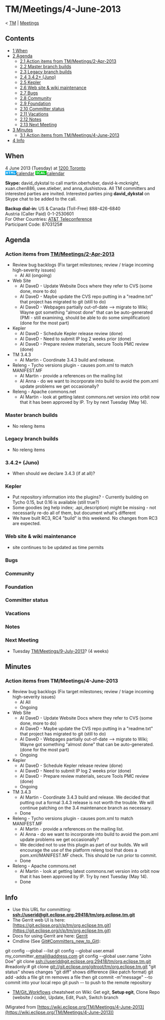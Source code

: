 

TM/Meetings/4-June-2013
=======================

< [TM](./TM "TM")‎ | [Meetings](./Meetings "TM/Meetings")

Contents
--------

*   [1 When](#When)
*   [2 Agenda](#Agenda)
    *   [2.1 Action items from TM/Meetings/2-Apr-2013](#Action-items-from-TM.2FMeetings.2F2-Apr-2013)
    *   [2.2 Master branch builds](#Master-branch-builds)
    *   [2.3 Legacy branch builds](#Legacy-branch-builds)
    *   [2.4 3.4.2+ (Juno)](#3.4.2.2B-.28Juno.29)
    *   [2.5 Kepler](#Kepler)
    *   [2.6 Web site & wiki maintenance](#Web-site-.26-wiki-maintenance)
    *   [2.7 Bugs](#Bugs)
    *   [2.8 Community](#Community)
    *   [2.9 Foundation](#Foundation)
    *   [2.10 Committer status](#Committer-status)
    *   [2.11 Vacations](#Vacations)
    *   [2.12 Notes](#Notes)
    *   [2.13 Next Meeting](#Next-Meeting)
*   [3 Minutes](#Minutes)
    *   [3.1 Action items from TM/Meetings/4-June-2013](#Action-items-from-TM.2FMeetings.2F4-June-2013)
*   [4 Info](#Info)

When
----

4 June 2013 (Tuesday) at [1200 Toronto](http://www.timeanddate.com/worldclock/fixedtime.html?msg=Eclipse+TM+June+Committer+Call&iso=20130604T11&p1=159&am=20)  
![Html.gif](./images/Html.gif)[calendar](http://www.google.com/calendar/embed?src=vn70im36r00qeusu8nme50cils@group.calendar.google.com&ctz=Canada/Toronto) ![Ical.gif](./images/Ical.gif)[calendar](http://www.google.com/calendar/ical/vn70im36r00qeusu8nme50cils@group.calendar.google.com/public/basic.ics)

**Skype:** david\_dykstal to call martin.oberhuber, david-k-mcknight, xuan.chen886, uwe.stieber, and anna\_dushistova. All TM committers and interested parties are invited. Interested parties ping **david_dykstal** on Skype chat to be added to the call.

**Backup dial-in:** US & Canada (Toll-Free) 888-426-6840  
Austria (Caller Paid) 0-1-2530601  
For Other Countries: [AT&T Teleconference](https://www.teleconference.att.com/servlet/glbAccess?process=1&accessCode=8703125&accessNumber=2158616239)  
Participant Code: 8703125#

Agenda
------

### Action items from [TM/Meetings/2-Apr-2013](/TM/Meetings/2-Apr-2013 "TM/Meetings/2-Apr-2013")

*   Review bug backlogs (Fix target milestones; review / triage incoming high-severity issues)
    *   AI All (ongoing)
*   Web Site
    *   AI DaveD - Update Website Docs where they refer to CVS (some done, more to do)
    *   AI DaveD - Maybe update the CVS repo putting in a "readme.txt" that project has migrated to git (still to do)
    *   AI DaveD - Webpages partially out-of-date --> migrate to Wiki; Wayne got something "almost done" that can be auto-generated (PMI - still examining, should be able to do some simplification) (done for the most part)
*   Kepler
    *   AI DaveD - Schedule Kepler release review (done)
    *   AI DaveD - Need to submit IP log 2 weeks prior (done)
    *   AI DaveD - Prepare review materials, secure Tools PMC review (done)
*   TM 3.4.3
    *   AI Martin - Coordinate 3.4.3 build and release.
*   Releng - Tycho versions plugin - causes pom.xml to match MANIFEST.MF
    *   AI Martin - provide a references on the mailing list
    *   AI Anna - do we want to incorporate into build to avoid the pom.xml update problems we get occasionally?
*   Releng - Apache commons.net
    *   AI Martin - look at getting latest commons.net version into orbit now that it has been approved by IP. Try by next Tuesday (May 14).

### Master branch builds

*   No releng items

### Legacy branch builds

*   No releng items

### 3.4.2+ (Juno)

*   When should we declare 3.4.3 (if at all)?

### Kepler

*   Put repository information into the plugins? - Currently building on Tycho 0.15, but 0.16 is available (still true?)
*   Some goodies (eg help index; .api_description) might be missing - not necessarily re-do all of them, but document what's different
*   We have built RC3, RC4 "build" is this weekend. No changes from RC3 are expected.

### Web site & wiki maintenance

*   site continues to be updated as time permits

### Bugs

### Community

### Foundation

### Committer status

### Vacations

### Notes

### Next Meeting

*   Tuesday [TM/Meetings/9-July-2013](/TM/Meetings/9-July-2013 "TM/Meetings/9-July-2013")? (4 weeks)

Minutes
-------

### Action items from **TM/Meetings/4-June-2013**

*   Review bug backlogs (Fix target milestones; review / triage incoming high-severity issues)
    *   AI All
    *   Ongoing
*   Web Site
    *   AI DaveD - Update Website Docs where they refer to CVS (some done, more to do)
    *   AI DaveD - Maybe update the CVS repo putting in a "readme.txt" that project has migrated to git (still to do)
    *   AI DaveD - Webpages partially out-of-date --> migrate to Wiki; Wayne got something "almost done" that can be auto-generated. (done for the most part)
    *   Ongoing
*   Kepler
    *   AI DaveD - Schedule Kepler release review (done)
    *   AI DaveD - Need to submit IP log 2 weeks prior (done)
    *   AI DaveD - Prepare review materials, secure Tools PMC review (done)
    *   Ongoing
*   TM 3.4.3
    *   AI Martin - Coordinate 3.4.3 build and release. We decided that putting out a formal 3.4.3 release is not worth the trouble. We will continue patching on the 3.4 maintenance branch as necessary.
    *   Done
*   Releng - Tycho versions plugin - causes pom.xml to match MANIFEST.MF
    *   AI Martin - provide a references on the mailing list.
    *   AI Anna - do we want to incorporate into build to avoid the pom.xml update problems we get occasionally?
    *   We decided not to use this plugin as part of our builds. We will encourage the use of the platform releng tool that does a pom.xml/MANIFEST.MF check. This should be run prior to commit.
    *   Done
*   Releng - Apache commons.net
    *   AI Martin - look at getting latest commons.net version into orbit now that it has been approved by IP. Try by next Tuesday (May 14).
    *   Done

Info
----

*   Use this URL for committing: **[ssh://userid@git.eclipse.org:29418/tm/org.eclipse.tm.git](ssh://userid@git.eclipse.org:29418/tm/org.eclipse.tm.git)**
*   The Gerrit web UI is here: [https://git.eclipse.org/r/p/tm/org.eclipse.tm.git](https://git.eclipse.org/r/p/tm/org.eclipse.tm.git)
*   Docs for using Gerrit are here: [Gerrit](/Gerrit "Gerrit")
*   Cmdline (See [Git#Committers\_new\_to_Git](/Git#Committers_new_to_Git "Git")):

  git config --global --list
  git config --global user.email my\_committer\_email@address.com
  git config --global user.name "John Doe"
  git clone [ssh://userid@git.eclipse.org:29418/tm/org.eclipse.tm.git](ssh://userid@git.eclipse.org:29418/tm/org.eclipse.tm.git)
  #readonly:# git clone [git://git.eclipse.org/gitroot/tm/org.eclipse.tm.git](git://git.eclipse.org/gitroot/tm/org.eclipse.tm.git)
  <make changes>
  "git status" shows changes
  "git diff" shows difference (like patch format)
  git add <filename> -adds a file
  git rm <filename> removes a file
  then git commit -m"message" --to commit into your local repo
  git push -- to push to the remote repository

*   [TM/Git_Workflows](/TM/Git_Workflows "TM/Git Workflows") cheatsheet on Wiki: Get egit, **Setup egit**, Clone Repo (website / code), Update, Edit, Push, Switch branch


(Migrated from [https://wiki.eclipse.org/TM/Meetings/4-June-2013](https://wiki.eclipse.org/TM/Meetings/4-June-2013))